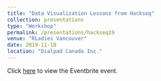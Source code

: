```yaml
---
title: "Data Visualization Lessons from Hackseq"
collection: presentations
type: "Workshop"
permalink: /presentations/hackseq19
venue: "RLadies Vancouver"
date: 2019-11-18
location: "Dialpad Canada Inc."
---
```


Click [here](https://www.eventbrite.com/e/data-visualizations-tickets-79923215489?ref=enivtefor001&invite=MTgyODEwMTEvZGxpbkBiY2dzYy5jYS8w%0A&utm_source=eb_email&utm_medium=email&utm_campaign=inviteformalv2&utm_term=eventpage#) to view the Eventbrite event.
